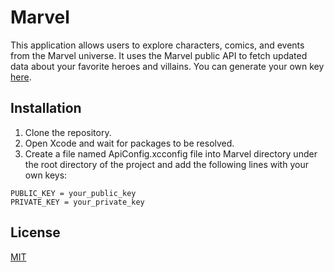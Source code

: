 # Marvel

This application allows users to explore characters, comics, and events from the Marvel universe. It uses the Marvel public API to fetch updated data about your favorite heroes and villains. You can generate your own key [here](https://developer.marvel.com/).

## Installation

1. Clone the repository.
2. Open Xcode and wait for packages to be resolved.
3. Create a file named ApiConfig.xcconfig file into Marvel directory under the root directory of the project and add the following lines with your own keys:
```
PUBLIC_KEY = your_public_key 
PRIVATE_KEY = your_private_key
```

## License

[MIT](https://choosealicense.com/licenses/mit/)
